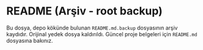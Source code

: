 # README (Arşiv - root backup)

Bu dosya, depo kökünde bulunan `README.md.backup` dosyasının arşiv kaydıdır.
Orijinal yedek dosya kaldırıldı. Güncel proje belgeleri için `README.md` dosyasına bakınız.
